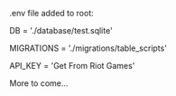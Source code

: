 .env file added to root:

DB = './database/test.sqlite'

MIGRATIONS = './migrations/table_scripts'

API_KEY = 'Get From Riot Games'


More to come...
